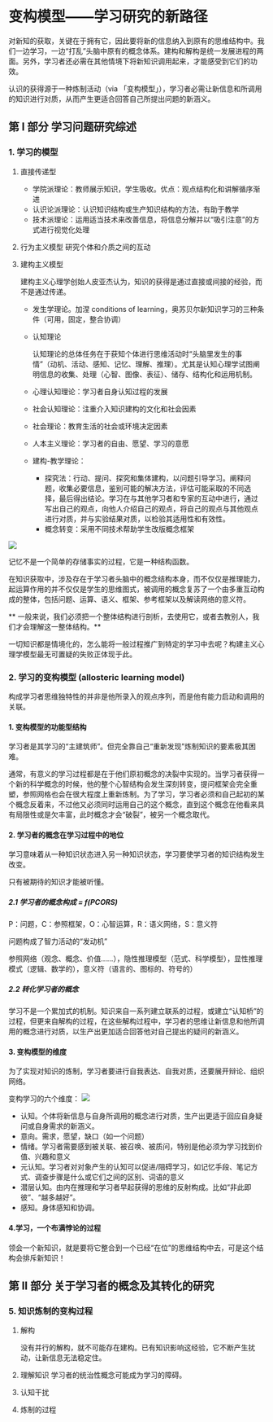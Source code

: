 # 变构模型——学习研究的新路径

对新知的获取，关键在于拥有它，因此要将新的信息纳入到原有的思维结构中。我们一边学习，一边“打乱”头脑中原有的概念体系。建构和解构是统一发展进程的两面。另外，学习者还必需在其他情境下将新知识调用起来，才能感受到它们的功效。

认识的获得源于一种炼制活动（via 「变构模型」），学习者必需让新信息和所调用的知识进行对质，从而产生更适合回答自己所提出问题的新涵义。

## 第 I 部分 学习问题研究综述

### 1. 学习的模型

1. 直接传递型

	- 学院派理论：教师展示知识，学生吸收。优点：观点结构化和讲解循序渐进
	- 认识论派理论：认识知识结构或生产知识结构的方法，有助于教学
	- 技术派理论：运用适当技术来改善信息，将信息分解并以“吸引注意”的方式进行视觉化处理

2. 行为主义模型
	研究个体和介质之间的互动
	
3. 建构主义模型

	建构主义心理学创始人皮亚杰认为，知识的获得是通过直接或间接的经验，而不是通过传递。

	- 发生学理论。加涅 conditions of learning，奥苏贝尔新知识学习的三种条件（可用，固定，整合协调）
	- 认知理论
	
		认知理论的总体任务在于获知个体进行思维活动时“头脑里发生的事情”（动机、活动、感知、记忆、理解、推理）。尤其是认知心理学试图阐明信息的收集、处理（心智、图像、表征）、储存、结构化和运用机制。
	
	- 心理认知理论：学习者自身认知过程的发展
	- 社会认知理论：注重介入知识建构的文化和社会因素
	- 社会理论：教育生活的社会或环境决定因素
	- 人本主义理论：学习者的自由、愿望、学习的意愿
	- 建构-教学理论：
		+ 探究法：行动、提问、探究和集体建构，以问题引导学习。阐释问题，收集必要信息，鉴别可能的解决方法，评估可能采取的不同选择，最后得出结论。学习在与其他学习者和专家的互动中进行，通过写出自己的观点，向他人介绍自己的观点，将自己的观点与其他观点进行对质，并与实验结果对质，以检验其适用性和有效性。
		+ 概念转变：采用不同技术帮助学生改版概念框架

![](https://img3.doubanio.com/view/page_note/large/public/p39134166-1.jpg)

记忆不是一个简单的存储事实的过程，它是一种结构函数。

在知识获取中，涉及存在于学习者头脑中的概念结构本身，而不仅仅是推理能力，起运算作用的并不仅仅是学生的思维图式，被调用的概念复苏了一个由多重互动构成的整体，包括问题、运算、语义、框架、参考框架以及解读网络的意义符。

** 一般来说，我们必须把一个整体结构进行剖析，去使用它，或者去教别人，我们才会理解这一整体结构。**

一切知识都是情境化的，怎么能将一般过程推广到特定的学习中去呢？构建主义心理学模型最无可置疑的失败正体现于此。

### 2. 学习的变构模型 (allosteric learning model)
构成学习者思维独特性的并非是他所录入的观点序列，而是他有能力启动和调用的关联。

#### 1. 变构模型的功能型结构
学习者是其学习的“主建筑师”。但完全靠自己“重新发现”炼制知识的要素极其困难。

通常，有意义的学习过程都是在于他们原初概念的决裂中实现的。当学习者获得一个新的科学概念的时候，他的整个心智结构会发生深刻转变，提问框架会完全重塑，参照网格也会在很大程度上重新炼制。为了学习，学习者必须和自己起初的某个概念反着来，不过他又必须同时运用自己的这个概念，直到这个概念在他看来具有局限性或是欠丰富，此时概念才会“破裂”，被另一个概念取代。

#### 2. 学习者的概念在学习过程中的地位
学习意味着从一种知识状态进入另一种知识状态，学习要使学习者的知识结构发生改变。

只有被期待的知识才能被听懂。

##### 2.1 学习者的概念构成 = f(PCORS)
P：问题，C：参照框架，O：心智运算，R：语义网络，S：意义符

问题构成了智力活动的“发动机”

参照网络（观念、概念、价值……），隐性推理模型（范式、科学模型），显性推理模式（逻辑、数学的），意义符（语言的、图标的、符号的）

##### 2.2 转化学习者的概念
学习不是一个累加式的机制。知识来自一系列建立联系的过程，或建立“认知桥”的过程，但更来自解构的过程，在这些解构过程中，学习者的思维让新信息和他所调用的概念进行对质，以生产出更加适合回答他对自己提出的疑问的新涵义。

#### 3. 变构模型的维度
为了实现对知识的炼制，学习者要进行自我表达、自我对质，还要展开辩论、组织网络。

变构学习的六个维度：
![](https://img3.doubanio.com/view/page_note/large/public/p39137448-1.jpg)

- 认知。个体将新信息与自身所调用的概念进行对质，生产出更适于回应自身疑问或自身需求的新涵义。
- 意向。需求，愿望，缺口（如一个问题）
- 情绪。学习者需要感到被关联、被召唤、被质问，特别是他必须为学习找到价值、兴趣和意义
- 元认知。学习者对对象产生的认知可以促进/阻碍学习，如记忆手段、笔记方式、调查步骤是什么或它们之间的区别、词语的意义
- 潜层认知。由内在推理和学习者早起获得的思维的反射构成。比如“非此即彼”、“越多越好”。
- 感知。身体感知和协调。

#### 4.学习，一个布满悖论的过程
领会一个新知识，就是要将它整合到一个已经“在位”的思维结构中去，可是这个结构会排斥新知识！

## 第 II 部分 关于学习者的概念及其转化的研究

### 5. 知识炼制的变构过程

1. 解构

	没有并行的解构，就不可能存在建构。已有知识影响这经验，它不断产生扰动，让新信息无法稳定住。
2. 理解知识
	学习者的统治性概念可能成为学习的障碍。
3. 认知干扰
4. 炼制的过程

